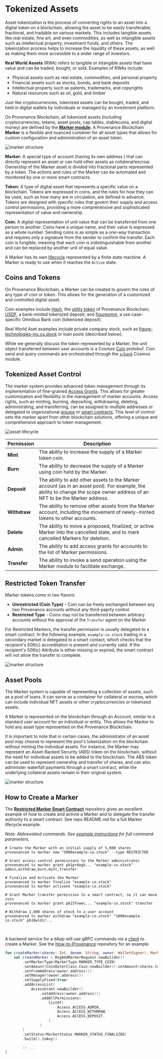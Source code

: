 # Tokenized Assets

Asset tokenization is the process of converting rights to an asset into a digital token on a blockchain, allowing the
asset to be easily transferable, fractional, and tradable on various markets. This includes tangible assets like
real estate, fine art, and even commodities, as well as intangible assets such as intellectual property,
investment funds, and others. The tokenization process helps to increase the liquidity of these assets, as well as
making them more accessible to a wider range of investors.

**Real World Assets** (RWA) refers to tangible or intangible assets that have value and can be traded, bought, or sold.
Examples of RWAs include:

- Physical assets such as real estate, commodities, and personal property
- Financial assets such as stocks, bonds, and bank deposits
- Intellectual property such as patents, trademarks, and copyrights
- Natural resources such as oil, gold, and timber

Just like cryptocurrencies, tokenized assets can be bought, traded, and held in digital wallets by individuals or managed by an investment platform.

On Provenance Blockchain, all tokenized assets (including cryptocurrencies, tokens, asset pools, cap tables,
stablecoins, and digital money) are defined by the [**Marker module**](/docs/pb/modules/marker-module).
A Provenance Blockchain **Marker** is a flexible and nuanced container for all asset types that allows for
custom configuration and administration of an asset token.

![marker structure](/img/learn/asset-lifecycle/marker-token-coin.png)

**Marker:** A special type of account (having its own address ) that can directly represent an asset or can hold other assets as
collateral/escrow. Ownership of the Marker asset is divided into fractional parts represented by a token. The actions and
rules of the Marker can be automated and monitored by one or more smart contracts.

**Token:** A type of digital asset that represents a specific value on a blockchain. Tokens are expressed in coins,
and the rules for how they can be used, such as how many are in circulation, are defined in advance.
Tokens are designed with specific rules that govern their supply and access control permissions,
providing a more comprehensive and sophisticated representation of value and ownership.

**Coin:** A digital representation of unit value that can be transferred from one person to another. Coins have a unique
name, and their value is expressed as a whole number. Sending coins is as simple as a one-way transaction and requires
only a signature from the sender to confirm the transfer. Each coin is fungible, meaning that each coin is
indistinguishable from another and can be replaced by another unit of equal value.

A Marker has its own [lifecycle](https://developer.provenance.io/docs/modules/marker-module#state-transitions) represented by a
finite state machine. A Marker is ready to use when it reaches the `Active` state.

## Coins and Tokens

On Provenance Blockchain, a Marker can be created to govern the rules of any type of coin or token.
This allows for the generation of a customized and controlled digital asset.

Coin examples include [Hash](https://explorer.provenance.io/asset/nhash), the [utility token](https://developer.provenance.io/docs/ecosystem/financial-services-blockchain/token-economics#provenance-fees-and-hash)
of Provenance Blockchain; [USDF](https://www.usdfconsortium.com/), a bank-minted tokenized deposit; and [figureomni](https://explorer.provenance.io/asset/cfigureomni),
a use case-specific Omnibus Bank coin (tokenized deposit).

Real World Aset examples include private company stock, such as
[figure-technologies-inc.cs.stock](https://explorer.provenance.io/asset/figure-technologies-inc.cs.stock) or loan
pools (described below).

While we generally discuss the token represented by a Marker, the unit object transferred between user accounts is a
Cosmos [Coin](https://buf.build/cosmos/cosmos-sdk/docs/main:cosmos.base.v1beta1#cosmos.base.v1beta1.Coin) protobuf. Coin send and query commands are orchestrated through the
[`x/bank`](https://buf.build/cosmos/cosmos-sdk/docs/main:cosmos.bank.v1beta1) Cosmos module.

## Tokenized Asset Control

The marker system provides advanced token management through its implementation of fine-grained [Access Grants](https://developer.provenance.io/docs/modules/marker-module#access-grants).
This allows for greater customization and flexibility in the management of marker accounts.
Access rights, such as minting, burning, depositing, withdrawing, deleting, administrating, and transferring,
can be assigned to multiple addresses or delegated to organizational
[groups](https://docs.cosmos.network/v0.46/modules/group/) or
[smart contracts](https://github.com/FigureTechnologies/restricted-marker-transfer-smart-contract).
This level of control sets the marker apart from other blockchain solutions,
offering a unique and comprehensive approach to token management.

![asset lifecycle](/img/learn/asset-lifecycle/marker-permissions.png)

| Permission   | Description                                                                                                                                                                 |
| ------------ | --------------------------------------------------------------------------------------------------------------------------------------------------------------------------- |
| **Mint**     | The ability to increase the supply of a Marker token coin.                                                                                                                  |
| **Burn**     | The ability to decrease the supply of a Marker using coin held by the Marker.                                                                                               |
| **Deposit**  | The ability to add other assets to the Marker account (as in an asset pool). For example, the ability to change the scope owner address of an NFT to be the Marker address. |
| **Withdraw** | The ability to remove other assets from the Marker account, including the movement of newly-minted tokens to other accounts.                                                |
| **Delete**   | The ability to move a proposed, finalized, or active Marker into the cancelled state, and to mark cancelled Markers for deletion.                                           |
| **Admin**    | The ability to add access grants for accounts to the list of Marker permissions.                                                                                            |
| **Transfer** | The ability to invoke a send operation using the Marker module to facilitate exchange.                                                                                      |

## Restricted Token Transfer

Marker tokens come in two flavors:

- **Unrestricted (Coin Type)** - Coin can be freely exchanged between any two Provenance accounts without any third-paprty control
- **Restricted Type** - Coins may not be transferred between arbitrary accounts without the approval of the `Transfer` agent on the Marker

For Restricted Markers, the transfer permission is usually delegated to a smart contract. In the following example,
`example-co.stock` trading in a secondary market is delegated to a smart contact, which checks that the recipient's
506\(c\) accreditation is present and currently valid. If the recipient's 506\(c\) Attribute is either missing or expired,
the smart contract will not allow the transfer to complete.

![marker structure](/img/learn/asset-lifecycle/marker-transfer-approval.png)

## Asset Pools

The Marker system is capable of representing a collection of assets, such as a pool of loans. It can serve as a
container for collateral or escrow, which can include individual NFT assets or other cryptocurrencies or tokenized
assets.

A Marker is represented on the blockchain through an Account, similar to a standard user account for an
individual or entity. This allows the Marker to hold any asset type represented on the Provenance Blockchain.

It is important to note that in certain cases, the administrator of an asset pool may choose to represent the
pool's tokenization on the blockchain without minting the individual assets. For instance, the Marker may represent an
Asset-Backed Security (ABS) token on the blockchain, without the need for individual assets to be added to the
blockchain. The ABS token can be used to represent ownership and transfer of shares, and can also administer
waterfall payments through a smart contract, while the underlying collateral assets remain in their original system.

![marker structure](/img/learn/asset-lifecycle/loan-pool.png)

## How to Create a Marker

The [**Restricted Marker Smart Contract**](https://github.com/FigureTechnologies/restricted-marker-transfer-smart-contract)
repository gives an excellent example of how to create and activte a Marker and to delegate the transfer authority to a
smart contract. See repo README.md for a full Marker lifecycle example.

_Note: Abbreviated commands. See [example instructions](https://github.com/FigureTechnologies/restricted-marker-transfer-smart-contract#marker-creation)
for full command parameters._

```shell title="Command Line Example - Create a Restricted Marker"
# Create the Marker with an initial supply of 5,000 shares
provenanced tx marker new "5000example-co.stock" --type RESTRICTED

# Grant access control permissions to the Marker administrator
provenanced tx marker grant pb1pr6egk... "example-co.stock" admin,withdraw,burn,mint,transfer

# Finalize and Activate the Marker
provenanced tx marker finalize "example-co.stock"
provenanced tx marker activate "example-co.stock"

# Grant Marker transfer permission to a smart contract, so it can move coin
provenanced tx marker grant pb15fnwec... "example-co.stock" transfer

# Withdraw 1,000 shares of stock to a user account
provenanced tx marker withdraw "example-co.stock" "1000example-co.stock" pb18wldir...

```

<br/>

A backend service for a dApp will use gRPC commands via a [client](/docs/build/clients) to create a Marker. See the
[How-to-Provenance](https://github.com/provenance-io/how-to-provenance/blob/main/bilateral-trade-example/examples/kotlin/scope-exchange/src/main/kotlin/MarkerCreator.kt) repository for an example.

```kotlin title="Kotlin Example - Create an Unrestricted (Coin) Marker in a Finalized state"
fun createMarker(shares: Int, denom: String, owner: WalletSigner): MarkerAccount {
    val createMarker = MsgAddMarkerRequest.newBuilder()
        .setMarkerType(MarkerType.MARKER_TYPE_COIN)
        .setAmount(CoinOuterClass.Coin.newBuilder().setAmount(shares.toString()).setDenom(denom))
        .setFromAddress(owner.address())
        .setManager(owner.address())
        .setSupplyFixed(true)
        .addAccessList(
            AccessGrant.newBuilder()
                .setAddress(owner.address())
                .addAllPermissions(
                    listOf(
                        Access.ACCESS_ADMIN,
                        Access.ACCESS_WITHDRAW,
                        Access.ACCESS_DEPOSIT,
                    )
                )
        )
        .setStatus(MarkerStatus.MARKER_STATUS_FINALIZED)
        .build().toAny()

        // ...
}
```
